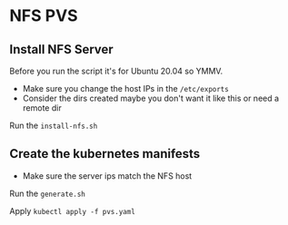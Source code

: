 # NFS PVS

## Install NFS Server

Before you run the script it's for Ubuntu 20.04 so YMMV.

* Make sure you change the host IPs in the `/etc/exports`
* Consider the dirs created maybe you don't want it like this or need a remote dir

Run the `install-nfs.sh`

## Create the kubernetes manifests

* Make sure the server ips match the NFS host

Run the `generate.sh`

Apply `kubectl apply -f pvs.yaml`

